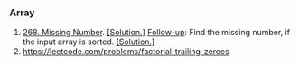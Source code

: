 ### Array
1. [268. Missing Number](https://leetcode.com/problems/missing-number/). [[Solution.]](https://leetcode.com/problems/missing-number/discuss/69786/3-different-ideas%3A-XOR-SUM-Binary-Search.-Java-code) [<ins>Follow-up</ins>](https://leetcode.com/problems/missing-number/discuss/69791/4-Line-Simple-Java-Bit-Manipulate-Solution-with-Explaination/282752): Find the missing number, if the input array is sorted. [[Solution.]](https://leetcode.com/submissions/detail/644614602/) 
2. https://leetcode.com/problems/factorial-trailing-zeroes

